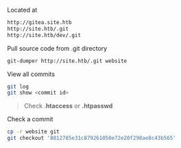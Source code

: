 Located at
```bash
http://gitea.site.htb
http://site.htb/.git
http://site.htb/dev/.git
```

Pull source code from .git directory
```bash
git-dumper http://site.htb/.git website
```

View all commits
```bash
git log
git show <commit id>
```
 > Check .**htaccess** or **.htpasswd**
 
 Check a commit
```bash
cp -r website git
git checkout '8812785e31c879261050e72e20f298ae8c43b565'
```
